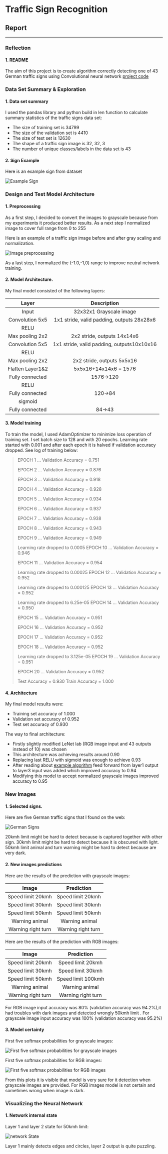 # **Traffic Sign Recognition** 

## Report


[//]: # (Image References)

[ExampleSign]: ./raportPics/ExampleSign.PNG "Example Sign"
[imagesComparison]: ./raportPics/imagesComparison.png "Images Comparison Test"
[imagesComparisonTrainingSet]: ./raportPics/imagesComparisonTrainingSet.png "Images Comparison Training"
[softmaxColor]: ./raportPics/softmaxColor.png "Softmax Result Color Image"
[softmaxGrayscale]: ./raportPics/softmaxGrayscale.png "Softmax Result Grayscale Image"
[germanSigns]: ./raportPics/germanSigns.png "Softmax Result Grayscale Image"
[networkState]: ./raportPics/networkState.PNG "network State"


---
### Reflection

#### 1. README
The aim of this project is to create algorithm correctly detecting one of 43 German traffic signs using Convolutional neural network [project code](https://github.com/jakubkid/trafficSign/blob/master/Traffic_Sign_Classifier.ipynb)

### Data Set Summary & Exploration

#### 1. Data set summary

I used the pandas library and python build in len function to calculate summary statistics of the traffic
signs data set:

* The size of training set is 34799
* The size of the validation set is 4410
* The size of test set is 12630
* The shape of a traffic sign image is 32, 32, 3
* The number of unique classes/labels in the data set is 43

#### 2. Sign Example

Here is an example sign from dataset 

![Example Sign][ExampleSign]

### Design and Test Model Architecture

#### 1. Preprocessing

As a first step, I decided to convert the images to grayscale because from my experiments it produced better results. As a next step I normalized image to cover full range from 0 to 255

Here is an example of a traffic sign image before and after gray scaling and normalization.

![Image preprocessing][imagesComparisonTrainingSet]

As a last step, I normalized the (-1.0,-1,0) range to improve neutral network training.


#### 2. Model Architecture.

My final model consisted of the following layers:

| Layer         		|     Description	        					| 
|:---------------------:|:---------------------------------------------:| 
| Input         		| 32x32x1 Grayscale image   					| 
| Convolution 5x5     	| 1x1 stride, valid padding, outputs 28x28x6 	|
| RELU					|												|
| Max pooling 2x2      	| 2x2 stride, outputs 14x14x6					|
| Convolution 5x5	    | 1x1 stride, valid padding, outputs10x10x16  	|
| RELU					|												|
| Max pooling 2x2      	| 2x2 stride, outputs 5x5x16					|
| Flatten Layer1&2		| 5x5x16+14x14x6 = 1576							|
| Fully connected		| 1576->120    									|
| RELU					|												|
| Fully connected		| 120->84    									|
| sigmoid				|												|
| Fully connected		| 84->43    									|
 


#### 3. Model training

To train the model, I used AdamOptimizer to minimize loss operation of training set. I set batch size to 128 and with 20 epochs. Learning rate started with 0.001 and after each epoch it is halved if validation accuracy dropped. See log of training below:

>EPOCH 1 ...
>Validation Accuracy = 0.751
>
>EPOCH 2 ...
>Validation Accuracy = 0.876
>
>EPOCH 3 ...
>Validation Accuracy = 0.918
>
>EPOCH 4 ...
>Validation Accuracy = 0.928
>
>EPOCH 5 ...
>Validation Accuracy = 0.934
>
>EPOCH 6 ...
>Validation Accuracy = 0.937
>
>EPOCH 7 ...
>Validation Accuracy = 0.938
>
>EPOCH 8 ...
>Validation Accuracy = 0.943
>
>EPOCH 9 ...
>Validation Accuracy = 0.949
>
>Learning rate dropped to 0.0005
>EPOCH 10 ...
>Validation Accuracy = 0.946
>
>EPOCH 11 ...
>Validation Accuracy = 0.954
>
>Learning rate dropped to 0.00025
>EPOCH 12 ...
>Validation Accuracy = 0.952
>
>Learning rate dropped to 0.000125
>EPOCH 13 ...
>Validation Accuracy = 0.952
>
>Learning rate dropped to 6.25e-05
>EPOCH 14 ...
>Validation Accuracy = 0.950
>
>EPOCH 15 ...
>Validation Accuracy = 0.951
>
>EPOCH 16 ...
>Validation Accuracy = 0.952
>
>EPOCH 17 ...
>Validation Accuracy = 0.952
>
>EPOCH 18 ...
>Validation Accuracy = 0.952
>
>Learning rate dropped to 3.125e-05
>EPOCH 19 ...
>Validation Accuracy = 0.951
>
>EPOCH 20 ...
>Validation Accuracy = 0.952
>
>Test Accuracy = 0.930
>Train Accuracy = 1.000



#### 4. Architecture

My final model results were:
* Training set accuracy of 1.000
* Validation set accuracy of 0.952
* Test set accuracy of 0.930

The way to final architecture:
* Firstly slightly modified LeNet lab (RGB image input and 43 outputs instead of 10) was chosen 
* This architecture was achieving results around 0.90
* Replacing last RELU with sigmoid was enough to achieve 0.93
* After reading about [example algorithm](http://yann.lecun.com/exdb/publis/pdf/sermanet-ijcnn-11.pdf) feed forward from layer1 output to layer3 input was added which improved accuracy to 0.94
* Modifying this model to accept normalized grayscale images improved accuracy to 0.95


### New Images

#### 1. Selected signs.

Here are five German traffic signs that I found on the web:

![German Signs][germanSigns]

20kmh limit might be hard to detect because is captured together with other sign. 30kmh limit might be hard to detect because it is obscured with light. 50kmh limit animal and turn warning might be hard to detect because are very dark.

#### 2. New images predictions

Here are the results of the prediction with grayscale images:

| Image			        |     Prediction	        					|
|:---------------------:|:---------------------------------------------:|
| Speed limit 20kmh 	| Speed limit 20kmh  							|
| Speed limit 30kmh  	| Speed limit 30kmh 							|
| Speed limit 50kmh		| Speed limit 50kmh								|
| Warning animal   		| Warning animal 				 				|
| Warning right turn    | Warning right turn    	    				|

Here are the results of the prediction with RGB images:

| Image			        |     Prediction	        					|
|:---------------------:|:---------------------------------------------:|
| Speed limit 20kmh 	| Speed limit 20kmh  							|
| Speed limit 30kmh  	| Speed limit 30kmh 							|
| Speed limit 50kmh		| Speed limit 100kmh					    	|
| Warning animal   		| Warning animal 				 				|
| Warning right turn    | Warning right turn    	    				|

For RGB image input accuracy was 80% (validation accuracy was 94.2%),it had troubles with dark images and detected wrongly 50kmh limit . For grayscale image input accuracy was 100% (validation accuracy was 95.2%)

#### 3. Model certainty 
First five softmax probabilities for grayscale images:

![First five softmax probabilities for grayscale images][softmaxGrayscale]

First five softmax probabilities for RGB images:

![First five softmax probabilities for RGB images][softmaxColor]

From this plots it is visible that model is very sure for it detection when grayscale images are provided. For RGB images model is not certain and sometimes wrong when image is dark. 


### Visualizing the Neural Network 
#### 1. Network internal state

Layer 1 and layer 2 state for 50kmh limit:

![network State][networkState]

Layer 1 mainly detects edges and circles, layer 2 output is quite puzzling.
